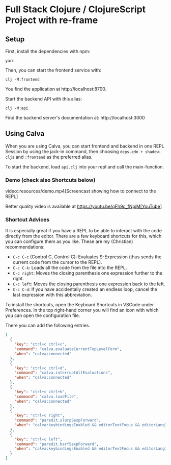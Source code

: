 # Full Stack Clojure / ClojureScript Project with re-frame

## Setup

First, install the dependencies with npm:

    yarn

Then, you can start the frontend service with:

    clj -M:frontend

You find the application at http://localhost:8700.

Start the backend API with this alias:

    clj -M:api

Find the backend server's documentation at: http://localhost:3000

## Using Calva

When you are using Calva, you can start frontend and backend in one REPL Session by using the jack-in command, then choosing `deps.edn + shadow-cljs` and `:frontend` as the preferred alias.

To start the backend, load `api.clj` into your repl and call the main-function.

### Demo (check also Shortcuts below)

video::resources/demo.mp4[Screencast showing how to connect to the REPL]

Better quality video is available at https://youtu.be/qFh9c_fNpjM[YouTube]

### Shortcut Advices

It is especially great if you have a REPL to be able to interact with the code directly from the editor. There are a few keyboard shortcuts for this, which you can
configure them as you like. These are my (Christian) recommendations:

- `C-c C-c` (Control C, Control C): Evaluates S-Expression (thus sends the
  current code from the cursor to the REPL).
- `C-c C-k`: Loads all the code from the file into the REPL.
- `C-c right`: Moves the closing parenthesis one expression further to the right.
- `C-c left`: Moves the closing parenthesis one expression back to the left.
- `C-c C-d`: If you have accidentally created an endless loop, cancel the last expression with this abbreviation.

To install the shortcuts, open the Keyboard Shortcuts in VSCode under Preferences. In the top right-hand corner you will find an icon with which you can open the configuration file.

There you can add the following entries.

```json
[
  {
    "key": "ctrl+c ctrl+c",
    "command": "calva.evaluateCurrentTopLevelForm",
    "when": "calva:connected"
  },
  {
    "key": "ctrl+c ctrl+d",
    "command": "calva.interruptAllEvaluations",
    "when": "calva:connected"
  },
  {
    "key": "ctrl+c ctrl+k",
    "command": "calva.loadFile",
    "when": "calva:connected"
  },
  {
    "key": "ctrl+c right",
    "command": "paredit.slurpSexpForward",
    "when": "calva:keybindingsEnabled && editorTextFocus && editorLangId == 'clojure' && editorLangId == 'clojure' && paredit:keyMap =~ /original|strict/"
  },
  {
    "key": "ctrl+c left",
    "command": "paredit.barfSexpForward",
    "when": "calva:keybindingsEnabled && editorTextFocus && editorLangId == 'clojure' && editorLangId == 'clojure' && paredit:keyMap =~ /original|strict/"
  }
]
```

